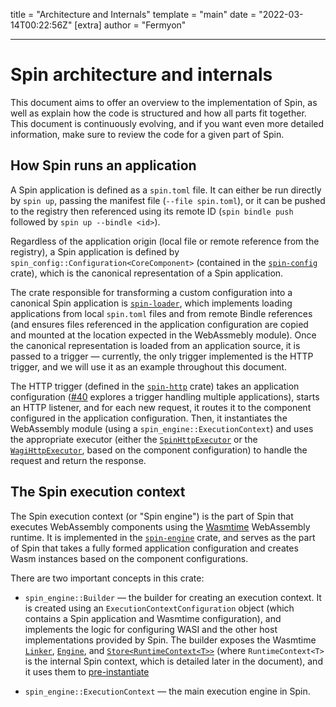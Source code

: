 title = "Architecture and Internals"
template = "main"
date = "2022-03-14T00:22:56Z"
[extra]
author = "Fermyon"

---

# Spin architecture and internals

This document aims to offer an overview to the implementation of Spin, as well
as explain how the code is structured and how all parts fit together. This
document is continuously evolving, and if you want even more detailed
information, make sure to review the code for a given part of Spin.

## How Spin runs an application

A Spin application is defined as a `spin.toml` file. It can either be run
directly by `spin up`, passing the manifest file (`--file spin.toml`), or it can
be pushed to the registry then referenced using its remote ID
(`spin bindle push` followed by `spin up --bindle <id>`).

Regardless of the application origin (local file or remote reference from the
registry), a Spin application is defined by
`spin_config::Configuration<CoreComponent>` (contained in the
[`spin-config`](../crates/config) crate), which is the canonical representation
of a Spin application.

The crate responsible for transforming a custom configuration into a canonical
Spin application is [`spin-loader`](../crates/loader), which implements loading
applications from local `spin.toml` files and from remote Bindle references (and
ensures files referenced in the application configuration are copied and mounted
at the location expected in the WebAssmebly module). Once the canonical
representation is loaded from an application source, it is passed to a trigger —
currently, the only trigger implemented is the HTTP trigger, and we will use it
as an example throughout this document.

The HTTP trigger (defined in the [`spin-http`](../crates/http) crate) takes an
application configuration ([#40](https://github.com/fermyon/spin/issues/40)
explores a trigger handling multiple applications), starts an HTTP listener, and
for each new request, it routes it to the component configured in the
application configuration. Then, it instantiates the WebAssembly module (using a
`spin_engine::ExecutionContext`) and uses the appropriate executor (either the
[`SpinHttpExecutor`](../crates/http/src/spin.rs) or the
[`WagiHttpExecutor`](../crates/http/src/wagi.rs), based on the component
configuration) to handle the request and return the response.

## The Spin execution context

The Spin execution context (or "Spin engine") is the part of Spin that executes
WebAssembly components using the
[Wasmtime](https://github.com/bytecodealliance/wasmtime) WebAssembly runtime. It
is implemented in the [`spin-engine`](../crates/engine/) crate, and serves as
the part of Spin that takes a fully formed application configuration and creates
Wasm instances based on the component configurations.

There are two important concepts in this crate:

- `spin_engine::Builder` — the builder for creating an execution context. It is
  created using an `ExecutionContextConfiguration` object (which contains a Spin
  application and Wasmtime configuration), and implements the logic for
  configuring WASI and the other host implementations provided by Spin. The
  builder exposes the Wasmtime
  [`Linker`](https://docs.rs/wasmtime/latest/wasmtime/struct.Linker.html),
  [`Engine`](https://docs.rs/wasmtime/latest/wasmtime/struct.Engine.html), and
  [`Store<RuntimeContext<T>>`](https://docs.rs/wasmtime/latest/wasmtime/struct.Store.html)
  (where `RuntimeContext<T>` is the internal Spin context, which is detailed
  later in the document), and it uses them to [pre-instantiate]()

- `spin_engine::ExecutionContext` — the main execution engine in Spin.
